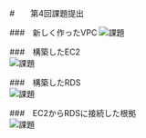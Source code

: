 #　　第4回課題提出  
  
###　新しく作ったVPC
![課題](/img/kadai4_1.png) 
  
###　構築したEC2  
![課題](/img/kadai4_2.png)  
  
###　構築したRDS  
![課題](/img/kadai4_3.png)  
  
###　EC2からRDSに接続した根拠  
![課題](/img/kadai4_4.png)
